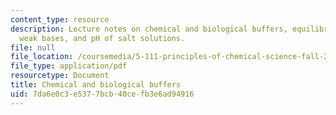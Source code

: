 ```yaml
---
content_type: resource
description: Lecture notes on chemical and biological buffers, equilibrium involving
  weak bases, and pH of salt solutions.
file: null
file_location: /coursemedia/5-111-principles-of-chemical-science-fall-2008/7da6e0c3e5377bcb40cefb3e6ad94916_lecnotes22.pdf
file_type: application/pdf
resourcetype: Document
title: Chemical and biological buffers
uid: 7da6e0c3-e537-7bcb-40ce-fb3e6ad94916
---
```

